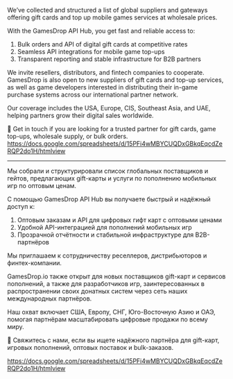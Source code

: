 We’ve collected and structured a list of global suppliers and gateways offering gift cards and top up mobile games services at wholesale prices.

With the GamesDrop API Hub, you get fast and reliable access to:

1. Bulk orders and API of digital gift cards at competitive rates
2. Seamless API integrations for mobile game top-ups
3. Transparent reporting and stable infrastructure for B2B partners

We invite resellers, distributors, and fintech companies to cooperate.
GamesDrop is also open to new suppliers of gift cards and top-up services, as well as game developers interested in distributing their in-game purchase systems across our international partner network.

Our coverage includes the USA, Europe, CIS, Southeast Asia, and UAE, helping partners grow their digital sales worldwide.

📩 Get in touch if you are looking for a trusted partner for gift cards, game top-ups, wholesale supply, or bulk orders.
https://docs.google.com/spreadsheets/d/15PFi4wMBYCUQDxGBkqEqcdZeRQP2do1H/htmlview

_________
Мы собрали и структурировали список глобальных поставщиков и гейтов, предлагающих gift-карты и услуги по пополнению мобильных игр по оптовым ценам.

С помощью GamesDrop API Hub вы получаете быстрый и надёжный доступ к:
1. Оптовым заказам и API для цифровых гифт карт c оптовыми ценами
2. Удобной API-интеграцией для пополнений мобильных игр
3. Прозрачной отчётности и стабильной инфраструктуре для B2B-партнёров

Мы приглашаем к сотрудничеству реселлеров, дистрибьюторов и финтех-компании.

GamesDrop.io также открыт для новых поставщиков gift-карт и сервисов пополнений, а также для разработчиков игр, заинтересованных в распространении своих донатных систем через сеть наших международных партнёров.

Наш охват включает США, Европу, СНГ, Юго-Восточную Азию и ОАЭ, помогая партнёрам масштабировать цифровые продажи по всему миру.

📩 Свяжитесь с нами, если вы ищете надёжного партнёра для gift-карт, игровых пополнений, оптовых поставок и bulk-заказов.

https://docs.google.com/spreadsheets/d/15PFi4wMBYCUQDxGBkqEqcdZeRQP2do1H/htmlview